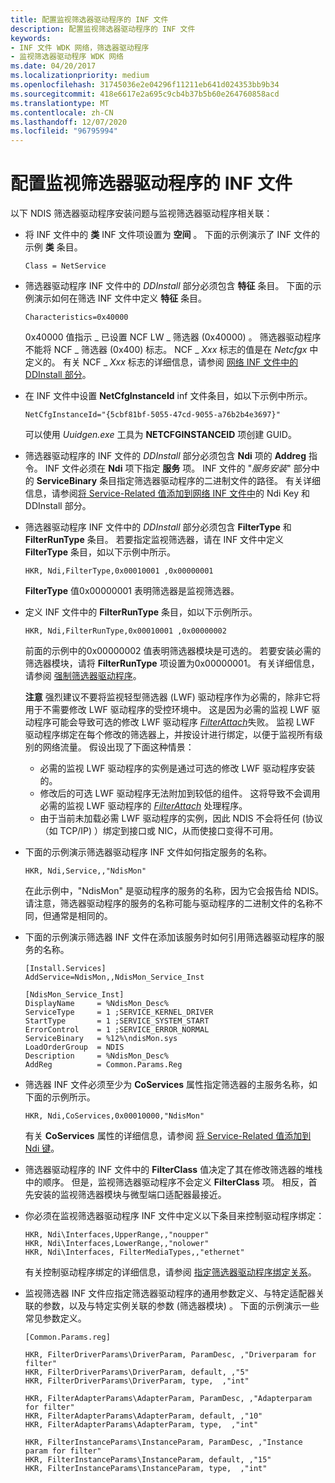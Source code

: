 ```yaml
---
title: 配置监视筛选器驱动程序的 INF 文件
description: 配置监视筛选器驱动程序的 INF 文件
keywords:
- INF 文件 WDK 网络，筛选器驱动程序
- 监视筛选器驱动程序 WDK 网络
ms.date: 04/20/2017
ms.localizationpriority: medium
ms.openlocfilehash: 31745036e2e04296f11211eb641d024353bb9b34
ms.sourcegitcommit: 418e6617e2a695c9cb4b37b5b60e264760858acd
ms.translationtype: MT
ms.contentlocale: zh-CN
ms.lasthandoff: 12/07/2020
ms.locfileid: "96795994"
---
```

# <a name="configuring-an-inf-file-for-a-monitoring-filter-driver"></a>配置监视筛选器驱动程序的 INF 文件





以下 NDIS 筛选器驱动程序安装问题与监视筛选器驱动程序相关联：

-   将 INF 文件中的 **类** INF 文件项设置为 **空间** 。 下面的示例演示了 INF 文件的示例 **类** 条目。
    ```INF
    Class = NetService
    ```

-   筛选器驱动程序 INF 文件中的 *DDInstall* 部分必须包含 **特征** 条目。 下面的示例演示如何在筛选 INF 文件中定义 **特征** 条目。

    ```INF
    Characteristics=0x40000
    ```

    0x40000 值指示 \_ 已设置 NCF LW \_ 筛选器 (0x40000) 。 筛选器驱动程序不能将 NCF \_ 筛选器 (0x400) 标志。 NCF \_ *Xxx* 标志的值是在 *Netcfgx* 中定义的。 有关 NCF \_ *Xxx* 标志的详细信息，请参阅 [网络 INF 文件中的 DDInstall 部分](ddinstall-section-in-a-network-inf-file.md)。

-   在 INF 文件中设置 **NetCfgInstanceId** inf 文件条目，如以下示例中所示。

    ```INF
    NetCfgInstanceId="{5cbf81bf-5055-47cd-9055-a76b2b4e3697}"
    ```

    可以使用 *Uuidgen.exe* 工具为 **NETCFGINSTANCEID** 项创建 GUID。

-   筛选器驱动程序的 INF 文件的 *DDInstall* 部分必须包含 **Ndi** 项的 **Addreg** 指令。 INF 文件必须在 **Ndi** 项下指定 **服务** 项。 INF 文件的 "*服务安装*" 部分中的 **ServiceBinary** 条目指定筛选器驱动程序的二进制文件的路径。 有关详细信息，请参阅[将 Service-Related 值添加到](adding-service-related-values-to-the-ndi-key.md)[网络 INF 文件中](ddinstall-services-section-in-a-network-inf-file.md)的 Ndi Key 和 DDInstall 部分。

-   筛选器驱动程序 INF 文件中的 *DDInstall* 部分必须包含 **FilterType** 和 **FilterRunType** 条目。 若要指定监视筛选器，请在 INF 文件中定义 **FilterType** 条目，如以下示例中所示。

    ```INF
    HKR, Ndi,FilterType,0x00010001 ,0x00000001
    ```

    **FilterType** 值0x00000001 表明筛选器是监视筛选器。

-   定义 INF 文件中的 **FilterRunType** 条目，如以下示例所示。

    ```INF
    HKR, Ndi,FilterRunType,0x00010001 ,0x00000002
    ```

    前面的示例中的0x00000002 值表明筛选器模块是可选的。 若要安装必需的筛选器模块，请将 **FilterRunType** 项设置为0x00000001。 有关详细信息，请参阅 [强制筛选器驱动程序](mandatory-filter-drivers.md)。

    **注意**  强烈建议不要将监视轻型筛选器 (LWF) 驱动程序作为必需的，除非它将用于不需要修改 LWF 驱动程序的受控环境中。 这是因为必需的监视 LWF 驱动程序可能会导致可选的修改 LWF 驱动程序 [*FilterAttach*](/windows-hardware/drivers/ddi/ndis/nc-ndis-filter_attach)失败。 监视 LWF 驱动程序绑定在每个修改的筛选器上，并按设计进行绑定，以便于监视所有级别的网络流量。 假设出现了下面这种情景：
    -   必需的监视 LWF 驱动程序的实例是通过可选的修改 LWF 驱动程序安装的。
    -   修改后的可选 LWF 驱动程序无法附加到较低的组件。 这将导致不会调用必需的监视 LWF 驱动程序的 [*FilterAttach*](/windows-hardware/drivers/ddi/ndis/nc-ndis-filter_attach) 处理程序。
    -   由于当前未加载必需 LWF 驱动程序的实例，因此 NDIS 不会将任何 (协议（如 TCP/IP) ）绑定到接口或 NIC，从而使接口变得不可用。

     

-   下面的示例演示筛选器驱动程序 INF 文件如何指定服务的名称。

    ```INF
    HKR, Ndi,Service,,"NdisMon"
    ```

    在此示例中，"NdisMon" 是驱动程序的服务的名称，因为它会报告给 NDIS。 请注意，筛选器驱动程序的服务的名称可能与驱动程序的二进制文件的名称不同，但通常是相同的。

-   下面的示例演示筛选器 INF 文件在添加该服务时如何引用筛选器驱动程序的服务的名称。
    ```INF
    [Install.Services]
    AddService=NdisMon,,NdisMon_Service_Inst

    [NdisMon_Service_Inst]
    DisplayName     = %NdisMon_Desc%
    ServiceType     = 1 ;SERVICE_KERNEL_DRIVER
    StartType       = 1 ;SERVICE_SYSTEM_START
    ErrorControl    = 1 ;SERVICE_ERROR_NORMAL
    ServiceBinary   = %12%\ndisMon.sys
    LoadOrderGroup  = NDIS
    Description     = %NdisMon_Desc%
    AddReg          = Common.Params.Reg
    ```

-   筛选器 INF 文件必须至少为 **CoServices** 属性指定筛选器的主服务名称，如下面的示例所示。

    ```INF
    HKR, Ndi,CoServices,0x00010000,"NdisMon"
    ```

    有关 **CoServices** 属性的详细信息，请参阅 [将 Service-Related 值添加到 Ndi 键](adding-service-related-values-to-the-ndi-key.md)。

-   筛选器驱动程序的 INF 文件中的 **FilterClass** 值决定了其在修改筛选器的堆栈中的顺序。 但是，监视筛选器驱动程序不会定义 **FilterClass** 项。 相反，首先安装的监视筛选器模块与微型端口适配器最接近。

-   你必须在监视筛选器驱动程序 INF 文件中定义以下条目来控制驱动程序绑定：

    ```INF
    HKR, Ndi\Interfaces,UpperRange,,"noupper"
    HKR, Ndi\Interfaces,LowerRange,,"nolower"
    HKR, Ndi\Interfaces, FilterMediaTypes,,"ethernet"
    ```

    有关控制驱动程序绑定的详细信息，请参阅 [指定筛选器驱动程序绑定关系](specifying-filter-driver-binding-relationships.md)。

-   监视筛选器 INF 文件应指定筛选器驱动程序的通用参数定义、与特定适配器关联的参数，以及与特定实例关联的参数 (筛选器模块) 。 下面的示例演示一些常见参数定义。
    ```INF
    [Common.Params.reg]

    HKR, FilterDriverParams\DriverParam, ParamDesc, ,"Driverparam for filter"
    HKR, FilterDriverParams\DriverParam, default, ,"5"
    HKR, FilterDriverParams\DriverParam, type,  ,"int"

    HKR, FilterAdapterParams\AdapterParam, ParamDesc, ,"Adapterparam for filter"
    HKR, FilterAdapterParams\AdapterParam, default, ,"10"
    HKR, FilterAdapterParams\AdapterParam, type,  ,"int"

    HKR, FilterInstanceParams\InstanceParam, ParamDesc, ,"Instance param for filter"
    HKR, FilterInstanceParams\InstanceParam, default, ,"15"
    HKR, FilterInstanceParams\InstanceParam, type,  ,"int"
    ```

 

